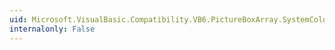 ```yaml
---
uid: Microsoft.VisualBasic.Compatibility.VB6.PictureBoxArray.SystemColorsChanged
internalonly: False
---
```

